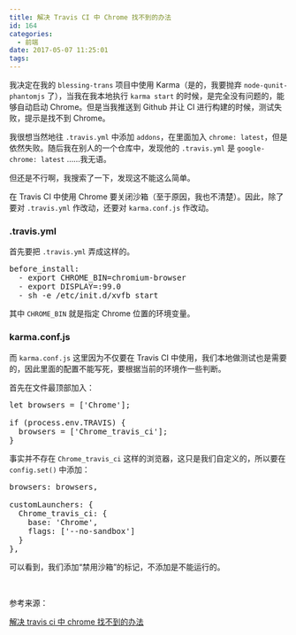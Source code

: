 ```yaml
---
title: 解决 Travis CI 中 Chrome 找不到的办法
id: 164
categories:
  - 前端
date: 2017-05-07 11:25:01
tags:
---
```


我决定在我的 `blessing-trans` 项目中使用 Karma（是的，我要抛弃 `node-qunit-phantomjs` 了），当我在我本地执行 `karma start` 的时候，是完全没有问题的，能够自动启动 Chrome。但是当我推送到 Github 并让 CI 进行构建的时候，测试失败，提示是找不到 Chrome。

我很想当然地往 `.travis.yml` 中添加 `addons`，在里面加入 `chrome: latest`，但是依然失败。随后我在别人的一个仓库中，发现他的 `.travis.yml` 是 `google-chrome: latest` ……我无语。

但还是不行啊，我搜索了一下，发现这不能这么简单。

在 Travis CI 中使用 Chrome 要关闭沙箱（至于原因，我也不清楚）。因此，除了要对 `.travis.yml` 作改动，还要对 `karma.conf.js` 作改动。

### .travis.yml

首先要把 `.travis.yml` 弄成这样的。
<pre class="lang:yaml decode:true">before_install:  
  - export CHROME_BIN=chromium-browser
  - export DISPLAY=:99.0
  - sh -e /etc/init.d/xvfb start</pre>
其中 `CHROME_BIN` 就是指定 Chrome 位置的环境变量。

### karma.conf.js

而 `karma.conf.js` 这里因为不仅要在 Travis CI 中使用，我们本地做测试也是需要的，因此里面的配置不能写死，要根据当前的环境作一些判断。

首先在文件最顶部加入：
<pre class="lang:js decode:true">let browsers = ['Chrome'];

if (process.env.TRAVIS) {
  browsers = ['Chrome_travis_ci'];
}</pre>
事实并不存在 `Chrome_travis_ci` 这样的浏览器，这只是我们自定义的，所以要在 `config.set()` 中添加：
<pre class="lang:js decode:true ">browsers: browsers,

customLaunchers: {
  Chrome_travis_ci: {
    base: 'Chrome',
    flags: ['--no-sandbox']
  }
},</pre>
可以看到，我们添加“禁用沙箱”的标记，不添加是不能运行的。

&nbsp;

参考来源：

[解决 travis ci 中 chrome 找不到的办法](https://juejin.im/entry/58d4abf0b123db3f6b632f3a)